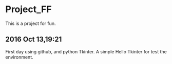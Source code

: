 # Project_FF
This is a project for fun.

2016 Oct 13,19:21
----------

First day using github, and python Tkinter. A simple Hello Tkinter for test the environment.
